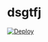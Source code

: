 # dsgtfj
[![Deploy](https://www.herokucdn.com/deploy/button.png)](https://dashboard.heroku.com/new?template=https://github.com/woqq1/dsgtfj)
